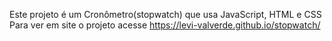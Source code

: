 Este projeto é um Cronômetro(stopwatch) que usa JavaScript, HTML e CSS
Para ver em site o projeto acesse https://levi-valverde.github.io/stopwatch/ 
